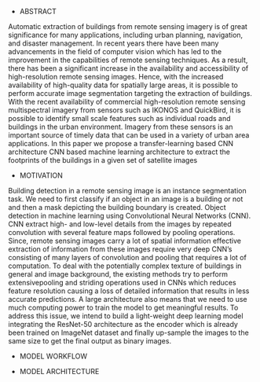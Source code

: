 - ABSTRACT

Automatic extraction of buildings from remote sensing imagery is of great significance for many applications, including urban planning, navigation, and disaster management. In recent years there have been many advancements in the field of computer vision which has led to the improvement in the capabilities of remote sensing techniques. As a result, there has been a significant increase in the availability and accessibility of high-resolution remote sensing images. Hence, with the 
increased availability of high-quality data for spatially large areas, it is possible to perform accurate image segmentation targeting the extraction of buildings.
With the recent availability of commercial high-resolution remote sensing multispectral imagery from sensors such as IKONOS and QuickBird, it is possible to identify small scale features such as individual roads and buildings in the urban environment. Imagery from these sensors is an important source of timely data that can be used in a variety of urban area applications. In this paper we propose a transfer-learning based CNN architecture CNN based machine learning architecture to extract the 
footprints of the buildings in a given set of satellite images

- MOTIVATION

Building detection in a remote sensing image is an instance segmentation task. We need to first classify if an object in an image is a building or not 
and then a mask depicting the building boundary is created. Object detection in machine learning using Convolutional Neural Networks (CNN). CNN extract 
high- and low-level details from the images by repeated convolution with several feature maps followed by pooling operations. Since, remote sensing images
carry a lot of spatial information effective extraction of information from these images require very deep CNN’s consisting of many layers of convolution 
and pooling that requires a lot of computation. To deal with the potentially complex texture of buildings in general and image background, the existing 
methods try to perform extensivepooling and striding operations used in CNNs which reduces feature resolution causing a loss of detailed information that 
results in less accurate predictions. A large architecture also means that we need to use much computing power to train the model to get meaningful results.
To address this issue, we intend to build a light-weight deep learning model integrating the ResNet-50 architecture as the encoder which is already been 
trained on ImageNet dataset and finally up-sample the images to the same size to get the final output as binary images.

- MODEL WORKFLOW


- MODEL ARCHITECTURE

